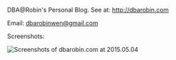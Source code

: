 DBA@Robin's Personal Blog. See at: http://dbarobin.com

Email: dbarobinwen@gmail.com

Screenshots:

![Screenshots of dbarobin.com at 2015.05.04](http://dbarobin.com/images/dbarobin.com.screenshots.150504.png)